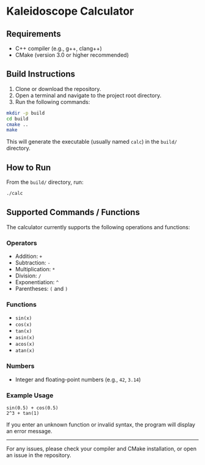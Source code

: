 # Kaleidoscope Calculator

## Requirements
- C++ compiler (e.g., g++, clang++)
- CMake (version 3.0 or higher recommended)

## Build Instructions
1. Clone or download the repository.
2. Open a terminal and navigate to the project root directory.
3. Run the following commands:

```sh
mkdir -p build
cd build
cmake ..
make
```

This will generate the executable (usually named `calc`) in the `build/` directory.

## How to Run
From the `build/` directory, run:

```sh
./calc
```

## Supported Commands / Functions
The calculator currently supports the following operations and functions:

### Operators
- Addition: `+`
- Subtraction: `-`
- Multiplication: `*`
- Division: `/`
- Exponentiation: `^`
- Parentheses: `(` and `)`

### Functions
- `sin(x)`
- `cos(x)`
- `tan(x)`
- `asin(x)`
- `acos(x)`
- `atan(x)`

### Numbers
- Integer and floating-point numbers (e.g., `42`, `3.14`)

### Example Usage
```
sin(0.5) + cos(0.5)
2^3 + tan(1)
```

If you enter an unknown function or invalid syntax, the program will display an error message.

---

For any issues, please check your compiler and CMake installation, or open an issue in the repository.
